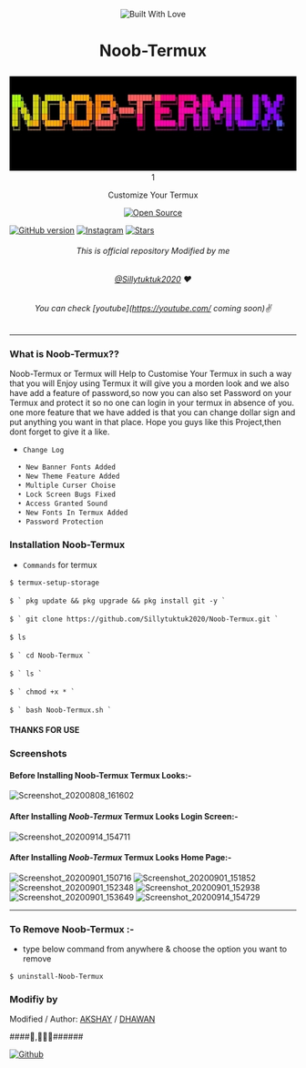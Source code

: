 <p align="center"><a><img title="Built With Love" src="https://forthebadge.com/images/badges/built-for-android.svg"> </a>

# <p align="center">Noob-Termux
<p align="center">
  <img src="https://github.com/sillytuktuk2020/Noob-Termux/blob/master/IMG_20200930_185845.jpg"> 1
</p>
<p align="center">Customize Your Termux
<p align="center">
<a href="https://github.com/Sillytuktuk2020"><img title="Open Source" src="https://img.shields.io/badge/Open%20Source-%E2%99%A5-red" ></a>


<a href="https://github.com/Sillytuktuk2020"><img title="GitHub version" src="https://img.shields.io/github/license/Sillytuktuk2020/Noob-Termux?color=Brightgree" ></a>
  <a href="https://instagram.com/bhavik_tutorials"><img alt="Instagram" src="https://img.shields.io/badge/Instagram-Decent_deep_raadhe"/></a>
 <a href="https://github.com/Bhaviktutorials"><img title="Stars" src="https://img.shields.io/github/stars/Sillytuktuk2020/Noob-Termux?style=social" ></a>
</p>

###### <p align="center">*This is official repository Modified  by me*
###### <p align="center"> *[@Sillytuktuk2020](https://www.instagram.com/decent_deep_raadhe/) ❤️*
###### <p align="center"> *You can check [youtube](https://youtube.com/ coming soon)✌*
---
### What is Noob-Termux??
Noob-Termux or Termux will Help to Customise Your Termux in such a way that you will Enjoy using Termux it will give you a morden look and we also have add a feature of password,so now you can also set Password on your Termux and protect it so no one can login in your termux in absence of you.
one more feature that we have added is that you can change dollar sign and put anything you want in that place.
Hope you guys like this Project,then dont forget to give it a like.

* `Change Log` 
```
  • New Banner Fonts Added
  • New Theme Feature Added
  • Multiple Curser Choise 
  • Lock Screen Bugs Fixed
  • Access Granted Sound
  • New Fonts In Termux Added
  • Password Protection
 ```
 ### Installation Noob-Termux
  
* `Commands` for termux
```
$ termux-setup-storage
  
$ ` pkg update && pkg upgrade && pkg install git -y `

$ ` git clone https://github.com/Sillytuktuk2020/Noob-Termux.git `

$ ls

$ ` cd Noob-Termux `

$ ` ls `

$ ` chmod +x * `

$ ` bash Noob-Termux.sh `
```
#### THANKS FOR USE


### Screenshots

#### Before Installing Noob-Termux Termux Looks:-

![Screenshot_20200808_161602](https://user-images.githubusercontent.com/64035221/89708658-86510580-d996-11ea-9739-aae202ce3ee2.jpg)

#### After Installing _Noob-Termux_ Termux Looks Login Screen:-

![Screenshot_20200914_154711](https://user-images.githubusercontent.com/64035221/93075754-e298fa80-f6a3-11ea-979d-97ff94c2ddf5.jpg)

#### After Installing _Noob-Termux_ Termux Looks Home Page:-

![Screenshot_20200901_150716](https://user-images.githubusercontent.com/64035221/93075823-fd6b6f00-f6a3-11ea-9609-cb84e25cefda.jpg)
![Screenshot_20200901_151852](https://user-images.githubusercontent.com/64035221/93075830-fe9c9c00-f6a3-11ea-8b64-c46b0495e876.jpg)
![Screenshot_20200901_152348](https://user-images.githubusercontent.com/64035221/93075834-ff353280-f6a3-11ea-925d-53b480d70ea2.jpg)
![Screenshot_20200901_152938](https://user-images.githubusercontent.com/64035221/93075836-ffcdc900-f6a3-11ea-89d2-8f52df0362e2.jpg)
![Screenshot_20200901_153649](https://user-images.githubusercontent.com/64035221/93075838-00665f80-f6a4-11ea-8a60-0722bc8f4c07.jpg)
![Screenshot_20200914_154729](https://user-images.githubusercontent.com/64035221/93075840-00fef600-f6a4-11ea-9eed-545395273e77.jpg)

***

### To Remove Noob-Termux :- 

* type below command from anywhere & choose the option you want to remove
```
$ uninstall-Noob-Termux
```
### Modifiy by

Modified / Author: [AKSHAY]() / [DHAWAN](https://github.com/Sillytuktuk2020)

####💓,💓💓💓######



[![Github](https://github.frapsoft.com/social/github.png)](https://github.com/Sillytuktuk2020/)

